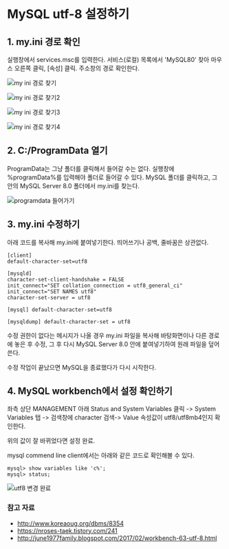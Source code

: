 # MySQL utf-8 설정하기

## 1. my.ini 경로 확인

실행창에서 services.msc를 입력한다. 서비스(로컬) 목록에서 'MySQL80' 찾아 마우스 오른쪽 클릭, [속성] 클릭. 주소창의 경로 확인한다.

![my ini 경로 찾기](https://user-images.githubusercontent.com/58945760/115960872-c0772d00-a54e-11eb-9977-8c3275662de0.PNG)

![my ini 경로 찾기2](https://user-images.githubusercontent.com/58945760/115960879-cbca5880-a54e-11eb-8f15-b202a259d39f.PNG)

![my ini 경로 찾기3](https://user-images.githubusercontent.com/58945760/115960886-d7b61a80-a54e-11eb-9764-4baea7c93253.png)

![my ini 경로 찾기4](https://user-images.githubusercontent.com/58945760/115960893-e0a6ec00-a54e-11eb-9913-e2d0026f0aad.png)

## 2. C:/ProgramData 열기

ProgramData는 그냥 폴더를 클릭해서 들어갈 수는 없다. 실행창에 %programData%를 입력해야 폴더로 들어갈 수 있다. MySQL 폴더를 클릭하고, 그 안의 MySQL Server 8.0 폴더에서 my.ini를 찾는다.

![programdata 들어가기](https://user-images.githubusercontent.com/58945760/115960901-edc3db00-a54e-11eb-8856-bcb6a0354b33.PNG)

## 3. my.ini 수정하기

아래 코드를 복사해 my.ini에 붙여넣기한다. 띄어쓰기나 공백, 줄바꿈은 상관없다.

```
[client] 
default-character-set=utf8 

[mysqld] 
character-set-client-handshake = FALSE 
init_connect="SET collation_connection = utf8_general_ci" 
init_connect="SET NAMES utf8" 
character-set-server = utf8 

[mysql] default-character-set=utf8 

[mysqldump] default-character-set = utf8
```

수정 권한이 없다는 메시지가 나올 경우 my.ini 파일을 복사해 바탕화면이나 다른 경로에 놓은 후 수정, 그 후 다시 MySQL Server 8.0 안에 붙여넣기하여 원래 파일을 덮어쓴다. 

수정 작업이 끝났으면 MySQL을 종료했다가 다시 시작한다. 

## 4. MySQL workbench에서 설정 확인하기

좌측 상단 MANAGEMENT 아래 Status and System Variables 클릭 -> System Variables 탭 -> 검색창에 character 검색-> Value 속성값이 utf8/utf8mb4인지 확인한다.

위의 값이 잘 바뀌었다면 설정 완료.

mysql commend line client에서는 아래와 같은 코드로 확인해볼 수 있다.

```
mysql> show variables like 'c%';
mysql> status;
```



![utf8 변경 완료](https://user-images.githubusercontent.com/58945760/115960910-f9af9d00-a54e-11eb-9da7-8751aeaf7e38.PNG)



### 참고 자료

- http://www.koreaoug.org/dbms/8354
- https://nroses-taek.tistory.com/241
- http://june1977family.blogspot.com/2017/02/workbench-63-utf-8.html

